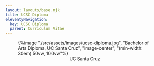 ```yaml
---
layout: layouts/base.njk
title: UCSC Diploma
eleventyNavigation:
  key: UCSC Diploma
  parent: Curriculum Vitae
---
```


<figure>
{%image "./src/assets/images/ucsc-diploma.jpg", "Bachelor of Arts Diploma, UC Santa Cruz", "image-center", "(min-width: 30em) 50vw, 100vw"%}
<figcaption style="text-align:center">UC Santa Cruz</figcaption>
</figure>
